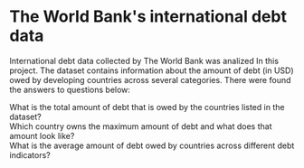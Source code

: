 # The World Bank's international debt data
International debt data collected by The World Bank was analized In this project. The dataset contains information about the amount of debt (in USD) owed by developing countries across several categories. There were found the answers to questions below:

What is the total amount of debt that is owed by the countries listed in the dataset?
<br>
Which country owns the maximum amount of debt and what does that amount look like?
<br>
What is the average amount of debt owed by countries across different debt indicators?
